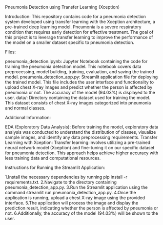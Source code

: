 Pneumonia Detection using Transfer Learning (Xception)

Introduction:
This repository contains code for a pneumonia detection system developed using transfer learning with the Xception architecture, a pre-trained deep learning model. Pneumonia is a severe respiratory condition that requires early detection for effective treatment. The goal of this project is to leverage transfer learning to improve the performance of the model on a smaller dataset specific to pneumonia detection.

Files:

pneumonia_detection.ipynb: Jupyter Notebook containing the code for training the pneumonia detection model. This notebook covers data preprocessing, model building, training, evaluation, and saving the trained model.
pneumonia_detection_app.py: Streamlit application file for deploying the trained model. This file includes the user interface and functionality to upload chest X-ray images and predict whether the person is affected by pneumonia or not. The accuracy of the model (94.03%) is displayed to the user.
data/: Directory containing the dataset used for training the model. This dataset consists of chest X-ray images categorized into pneumonia and normal classes.

Additional Information:

EDA (Exploratory Data Analysis): Before training the model, exploratory data analysis was conducted to understand the distribution of classes, visualize sample images, and identify any data preprocessing requirements.
Transfer Learning with Xception: Transfer learning involves utilizing a pre-trained neural network model (Xception) and fine-tuning it on our specific dataset for pneumonia detection. This approach helps achieve higher accuracy with less training data and computational resources.

Instructions for Running the Streamlit Application:

1.Install the necessary dependencies by running pip install -r requirements.txt.
2.Navigate to the directory containing pneumonia_detection_app.py.
3.Run the Streamlit application using the command streamlit run pneumonia_detection_app.py.
4.Once the application is running, upload a chest X-ray image using the provided interface.
5.The application will process the image and display the prediction result, indicating whether the person is affected by pneumonia or not.
6.Additionally, the accuracy of the model (94.03%) will be shown to the user.

